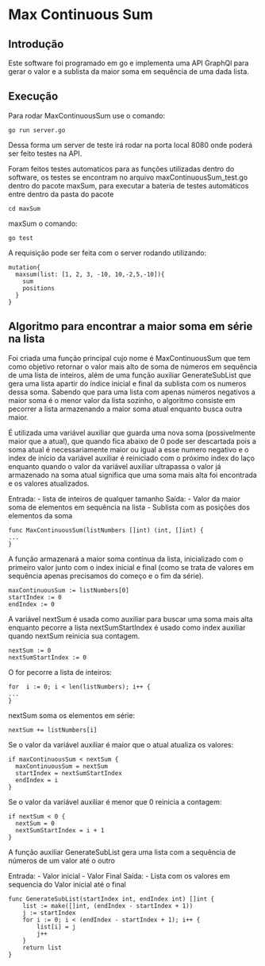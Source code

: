 # Max Continuous Sum

## Introdução
Este software foi programado em go e implementa uma API GraphQl para gerar o valor e a sublista da maior soma em sequência de uma dada lista.

## Execução

Para rodar MaxContinuousSum use o comando:
```
go run server.go
```
Dessa forma um server de teste irá rodar na porta local 8080 onde poderá ser feito testes na API.

Foram feitos testes automaticos para as funções utilizadas dentro do software, os testes se encontram no arquivo maxContinuousSum_test.go dentro do pacote maxSum, para executar a bateria de testes automáticos entre dentro da pasta do pacote 
```
cd maxSum
```
maxSum o comando:
```
go test
```

A requisição pode ser feita com o server rodando utilizando: 
```
mutation{
  maxsum(list: [1, 2, 3, -10, 10,-2,5,-10]){
    sum
    positions
  }
}
```

## Algoritmo para encontrar a maior soma em série na lista

Foi criada uma função principal cujo nome é MaxContinuousSum que tem como objetivo retornar o valor mais alto de soma de números em sequência de uma lista de inteiros, além de uma função auxiliar GenerateSubList que gera uma lista apartir do índice inicial e final da sublista com os numeros dessa soma.
Sabendo que para uma lista com apenas números negativos a maior soma é o menor valor da lista sozinho, o algoritmo consiste em pecorrer a lista armazenando a maior soma atual enquanto busca outra maior.

É utilizada uma variável auxiliar que guarda uma nova soma (possivelmente maior que a atual), que quando fica abaixo de 0 pode ser descartada pois a soma atual é necessariamente maior ou igual a esse numero negativo e o index de início da variável auxiliar é reiniciado com o próximo index do laço
enquanto quando o valor da variável auxiliar ultrapassa o valor já armazenado na soma atual significa que uma soma mais alta foi encontrada e os valores atualizados.

Entrada:  - lista de inteiros de qualquer tamanho
Saída: 	  - Valor da maior soma de elementos em sequência na lista
			    - Sublista com as posições dos elementos da soma
```
func MaxContinuousSum(listNumbers []int) (int, []int) {
...
}
```
A função armazenará a maior soma contínua da lista, inicializado com o primeiro valor junto com o index inicial e final (como se trata de valores em sequência apenas precisamos do começo e o fim da série).
```
maxContinuousSum := listNumbers[0]
startIndex := 0
endIndex := 0
```
A variável nextSum é usada como auxiliar para buscar uma soma mais alta enquanto pecorre a lista nextSumStartIndex é usado como index auxiliar quando nextSum reinicia sua contagem.
```
nextSum := 0
nextSumStartIndex := 0
```
O for pecorre a lista de inteiros:
```
for  i := 0; i < len(listNumbers); i++ {
...
}
```
nextSum soma os elementos em série:
```
nextSum += listNumbers[i]
```
Se o valor da variável auxiliar é maior que o atual atualiza os valores:
```
if maxContinuousSum < nextSum {
  maxContinuousSum = nextSum
  startIndex = nextSumStartIndex
  endIndex = i
}
```
Se o valor da variável auxiliar é menor que 0 reinicia a contagem:
```
if nextSum < 0 {
  nextSum = 0
  nextSumStartIndex = i + 1
}
```

A função auxiliar GenerateSubList gera uma lista com a sequência de números de um valor até o outro

Entrada:  - Valor inicial
          - Valor Final
Saída: 	  - Lista com os valores em sequencia do Valor inicial até o final
```
func GenerateSubList(startIndex int, endIndex int) []int {
	list := make([]int, (endIndex - startIndex + 1))
	j := startIndex
	for i := 0; i < (endIndex - startIndex + 1); i++ {
		list[i] = j
		j++
	}
	return list
}
```